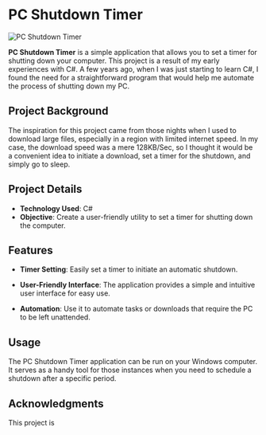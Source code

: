 # PC Shutdown Timer

![PC Shutdown Timer](pc-shutdown-timer.png)

**PC Shutdown Timer** is a simple application that allows you to set a timer for shutting down your computer. This project is a result of my early experiences with C#. A few years ago, when I was just starting to learn C#, I found the need for a straightforward program that would help me automate the process of shutting down my PC.

## Project Background

The inspiration for this project came from those nights when I used to download large files, especially in a region with limited internet speed. In my case, the download speed was a mere 128KB/Sec, so I thought it would be a convenient idea to initiate a download, set a timer for the shutdown, and simply go to sleep.

## Project Details

- **Technology Used**: C#
- **Objective**: Create a user-friendly utility to set a timer for shutting down the computer.

## Features

- **Timer Setting**: Easily set a timer to initiate an automatic shutdown.

- **User-Friendly Interface**: The application provides a simple and intuitive user interface for easy use.

- **Automation**: Use it to automate tasks or downloads that require the PC to be left unattended.

## Usage

The PC Shutdown Timer application can be run on your Windows computer. It serves as a handy tool for those instances when you need to schedule a shutdown after a specific period.

## Acknowledgments

This project is
